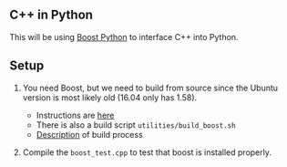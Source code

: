 ## C++ in Python

This will be using [Boost Python](http://www.boost.org/doc/libs/1_66_0/libs/python/doc/html/index.html) to interface C++ into Python.

## Setup

1. You need Boost, but we need to build from source since the Ubuntu version is most likely old (16.04 only has 1.58).
	* Instructions are [here](http://www.boost.org/doc/libs/1_46_1/more/getting_started/unix-variants.html)
    * There is also a build script `utilities/build_boost.sh`
    * [Description](https://stackoverflow.com/a/45767023) of build process

2. Compile the `boost_test.cpp` to test that boost is installed properly.
